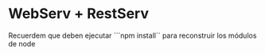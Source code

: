 # WebServ + RestServ

Recuerdem que deben ejecutar ```npm install`` para reconstruir los módulos de node
